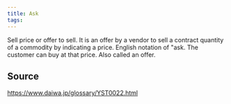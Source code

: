 ```yaml
---
title: Ask
tags: 
---
```


Sell price or offer to sell. It is an offer by a vendor to sell a contract quantity of a commodity by indicating a price. English notation of "ask. The customer can buy at that price. Also called an offer.

## Source
https://www.daiwa.jp/glossary/YST0022.html
